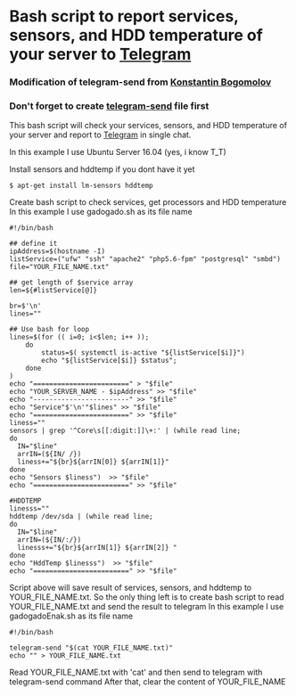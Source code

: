 # Bash script to report services, sensors, and HDD temperature of your server to [Telegram](https://web.telegram.org/)

### Modification of telegram-send from [Konstantin Bogomolov](https://bogomolov.tech/Telegram-notification-on-SSH-login/)

### Don't forget to create [telegram-send](https://github.com/purwo-martono/telegram-send) file first

This bash script will check your services, sensors, and HDD temperature of your server and report to [Telegram](https://web.telegram.org/) in single chat.

In this example I use Ubuntu Server 16.04 (yes, i know T_T)

Install sensors and hddtemp if you dont have it yet
```
$ apt-get install lm-sensors hddtemp
```

Create bash script to check services, get processors and HDD temperature
In this example I use gadogado.sh as its file name
```
#!/bin/bash

## define it
ipAddress=$(hostname -I)
listService=("ufw" "ssh" "apache2" "php5.6-fpm" "postgresql" "smbd")
file="YOUR_FILE_NAME.txt"

## get length of $service array
len=${#listService[@]}

br=$'\n'
lines=""

## Use bash for loop
lines=$(for (( i=0; i<$len; i++ ));
    do
        status=$( systemctl is-active "${listService[$i]}")
        echo "${listService[$i]} $status";
    done
)
echo "========================" > "$file"
echo "YOUR_SERVER_NAME - $ipAddress" >> "$file"
echo "------------------------" >> "$file"
echo "Service"$'\n'"$lines" >> "$file"
echo "========================" >> "$file"
liness=""
sensors | grep '^Core\s[[:digit:]]\+:' | (while read line;
do
  IN="$line"
  arrIN=(${IN/ /})
  liness+="${br}${arrIN[0]} ${arrIN[1]}"
done
echo "Sensors $liness")  >> "$file"
echo "========================" >> "$file"

#HDDTEMP
linesss=""
hddtemp /dev/sda | (while read line;
do
  IN="$line"
  arrIN=(${IN/:/})
  linesss+="${br}${arrIN[1]} ${arrIN[2]} "
done
echo "HddTemp $linesss")  >> "$file"
echo "========================" >> "$file"
```

Script above will save result of services, sensors, and hddtemp to YOUR_FILE_NAME.txt.
So the only thing left is to create bash script to read YOUR_FILE_NAME.txt and send the result to telegram
In this example I use gadogadoEnak.sh as its file name
```
#!/bin/bash

telegram-send "$(cat YOUR_FILE_NAME.txt)"
echo "" > YOUR_FILE_NAME.txt
```

Read YOUR_FILE_NAME.txt with 'cat' and then send to telegram with telegram-send command
After that, clear the content of YOUR_FILE_NAME



